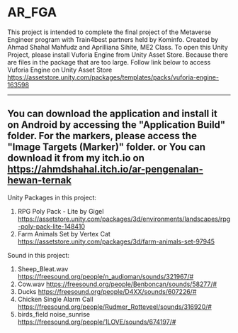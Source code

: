# AR_FGA

This project is intended to complete the final project of the Metaverse Engineer program with Train4best partners held by Kominfo. Created by Ahmad Shahal Mahfudz and Aprilliana Sihite, ME2 Class.
To open this Unity Project, please install Vuforia Engine from Unity Asset Store. Because there are files in the package that are too large. Follow link below to access Vuforia Engine on Unity Asset Store
https://assetstore.unity.com/packages/templates/packs/vuforia-engine-163598

-------------------------------------------------
You can download the application and install it on Android by accessing the "Application Build" folder. 
For the markers, please access the "Image Targets (Marker)" folder.
or
You can download it from my itch.io on 
https://ahmdshahal.itch.io/ar-pengenalan-hewan-ternak
-------------------------------------------------

Unity Packages in this project:
1. RPG Poly Pack - Lite by Gigel
https://assetstore.unity.com/packages/3d/environments/landscapes/rpg-poly-pack-lite-148410
2. Farm Animals Set by Vertex Cat
https://assetstore.unity.com/packages/3d/farm-animals-set-97945

Sound in this project:
1. Sheep_Bleat.wav
https://freesound.org/people/n_audioman/sounds/321967/#
2. Cow.wav
https://freesound.org/people/Benboncan/sounds/58277/#
3. Ducks​​​
https://freesound.org/people/D4XX/sounds/607226/#
4. Chicken Single Alarm Call
https://freesound.org/people/Rudmer_Rotteveel/sounds/316920/#
5. birds_field noise_sunrise
https://freesound.org/people/1LOVE/sounds/674197/#
